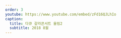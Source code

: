 ```yaml
---
order: 3  
youtube: https://www.youtube.com/embed/zFd16QJLhIo
caption:
  title: 다큐 갈라콘서트 울림2
  subtitle: 2018 8월
---
```


